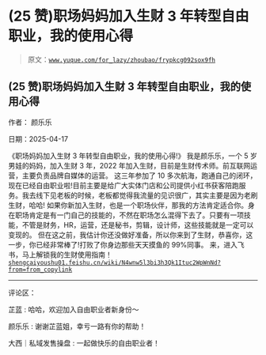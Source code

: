 # (25 赞)职场妈妈加入生财 3 年转型自由职业，我的使用心得

> 原文：[`www.yuque.com/for_lazy/zhoubao/frypkcg092sox9fh`](https://www.yuque.com/for_lazy/zhoubao/frypkcg092sox9fh)

## (25 赞)职场妈妈加入生财 3 年转型自由职业，我的使用心得

作者： 颜乐乐

日期：2025-04-17

《职场妈妈加入生财 3 年转型自由职业，我的使用心得!》
我是颜乐乐，一个 5 岁男娃的妈妈，加入生财 3 年，2022 年加入生财，目前是生财传术师。前互联网运营，主要负责品牌自媒体的运营。
这三年参加了 10 多次航海，跑通自己的闭环，现在已经自由职业啦!目前主要是给广大实体门店和公司提供小红书获客陪跑服务。我去线下见老板的时候，老板都觉得我流量的见识很广，其实主要是因为老刷生财，哈哈!
如果你新加入生财，也是一个职场伙伴，那我的方法肯定适合你。身在职场肯定是有一门自己的技能的，不然在职场怎么混得下去了。只要有一项技能，不管是财务，HR，运营，还是秘书，剪辑，设计师，这些技能就是一定可以变现的。
但在这之前，我估计你还没做好准备，所以你来到了生财，恭喜你，这一步，你已经非常棒了!打败了你身边那些天天摸鱼的 99%同事。
来，进入飞书，马上解锁我的生财使用指南！ [`shengcaiyoushu01.feishu.cn/wiki/N4wnw5l3bi3h3Qk1Ituc2WpWnNd?from=from_copylink`](https://shengcaiyoushu01.feishu.cn/wiki/N4wnw5l3bi3h3Qk1Ituc2WpWnNd?from=from_copylink)

* * *

评论区：

芷蓝 : 哈哈，欢迎加入自由职业者新身份～

颜乐乐 : 谢谢芷蓝姐，幸亏一路有你的帮助！

大西｜私域发售操盘 : 一起做快乐的自由职业者！